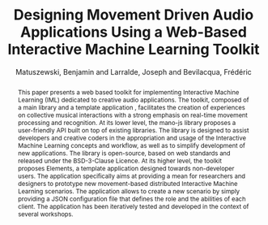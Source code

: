 --- 
title: "Designing Movement Driven Audio Applications Using a Web-Based Interactive Machine Learning Toolkit" 
abstract: "This paper presents a web based toolkit for implementing Interactive Machine Learning (IML) dedicated to creative audio applications. The toolkit, composed of a main library and a template application , facilitates the creation of experiences on collective musical interactions with a strong emphasis on real-time movement processing and recognition. At its lower level, the mano-js library proposes a user-friendly API built on top of existing libraries. The library is designed to assist developers and creative coders in the appropriation and usage of the Interactive Machine Learning concepts and workflow, as well as to simplify development of new applications. The library is open-source, based on web standards and released under the BSD-3-Clause Licence. At its higher level, the toolkit proposes Elements, a template application designed towards non-developer users. The application specifically aims at providing a mean for researchers and designers to prototype new movement-based distributed Interactive Machine Learning scenarios. The application allows to create a new scenario by simply providing a JSON configuration file that defines the role and the abilities of each client. The application has been iteratively tested and developed in the context of several workshops." 
address: "Berlin" 
author: "Matuszewski, Benjamin and Larralde, Joseph and Bevilacqua, Frédéric"
webAuthor: "Benjamin Matuszewski, Joseph Larralde, Frédéric Bevilacqua" 
booktitle: "Proceedings of the International Web Audio Conference" 
editor: "Monschke, Jan and Guttandin, Christoph and Schnell, Norbert and Jenkinson, Thomas and Schaedler, Jack" 
month: "Proceedings of the International Web Audio Conference"
pages: "undefined" 
publisher: "TU Berlin" 
series: "WAC '18"
type: "Paper"  
year: "2018" 
id: "2018_9" 
tags: year2018
media: none 
pdflink: /_data/papers/pdf/2018/2018_9.pdf
ISSN: 2663-5844
---